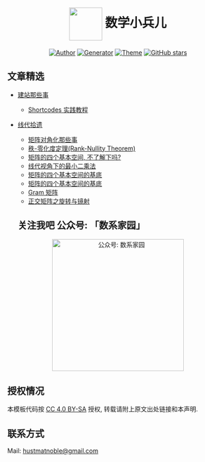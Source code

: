 
# <div align="center"><a title="matnoble.me" href="https://matnoble.me"><img align="center" width="75" height="75" src="https://ttfou.com/images/2020/02/19/57a3562785bea2ca64bed59cc5616a3b.png?sanitize=true"></a> 数学小兵儿 </div>

<p align="center">
<a href="https://matnoble.me/about/"><img alt="Author" src="https://img.shields.io/badge/Author-MetNoble-blue?style=flat-square"/></a>
 <a href="https://gohugo.io/"><img alt="Generator" src="https://img.shields.io/badge/Generator-Hugo-ff4088?&logo=hugo"/></a>
 <a href="https://github.com/reuixiy/hugo-theme-meme"><img alt="Theme" src="https://img.shields.io/badge/Theme-MemE-2a6df4?&logo=meme"/></a>
  <a href="https://github.com/MatNoble/matnoble.me"><img alt="GitHub stars" src="https://img.shields.io/github/stars/MatNoble/matnoble.me?style=social"/></a>
</p>

## 文章精选

- <a href="https://matnoble.me/categories/%E5%https://github.com/MatNoble/LaTeX-Document/blob/master/LICENSEBB%BA%E7%AB%99%E9%82%A3%E4%BA%9B%E4%BA%8B%E5%84%BF/"> 建站那些事 </a>
  - <a href="https://matnoble.me/posts/shortcodes-practice-tutorial-for-hugo/"> Shortcodes 实践教程 </a>
  
- <a href="https://matnoble.me/categories/%E7%BA%BF%E4%BB%A3%E6%8B%BE%E9%81%97/"> 线代拾遗 </a> 
  - <a href="https://matnoble.me/posts/diag/"> 矩阵对角化那些事 </a> 
  - <a href="https://matnoble.me/posts/rank-nullity/"> 秩-零化度定理(Rank-Nullity Theorem) </a> 
  - <a href="https://matnoble.me/posts/matrix4basicth/"> 矩阵的四个基本空间, 不了解下吗? </a> 
  - <a href="https://matnoble.me/posts/matrixleastsquares/"> 线代视角下的最小二乘法 </a> 
  - <a href="https://matnoble.me/posts/basicspacebase/"> 矩阵的四个基本空间的基底 </a> 
  - <a href="https://matnoble.me/posts/gram/"> 矩阵的四个基本空间的基底 </a> 
  - <a href="https://matnoble.me/posts/basicspacebase/"> Gram 矩阵 </a> 
  - <a href="https://matnoble.me/posts/rotationandmirroring/"> 正交矩阵之旋转与镜射 </a> 
  
  ## 关注我吧 公众号: 「数系家园」
<p align="center">
<img src="https://ttfou.com/images/2020/02/19/bc90bd3543630db2343add28f578ee2f.png" title="公众号: 数系家园" alt="公众号: 数系家园" width="300">
</p>

## 授权情况
本模板代码按 [CC 4.0 BY-SA](https://github.com/MatNoble/matnoble.me/blob/master/CC-BY-SA-4.0) 授权, 转载请附上原文出处链接和本声明.

## 联系方式
Mail: [hustmatnoble@gmail.com](mailto:hustmatnoble@gmail.com)
